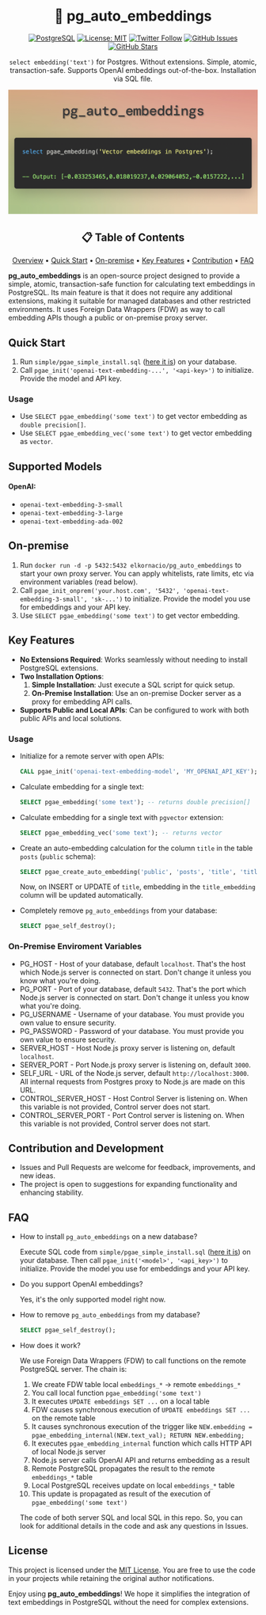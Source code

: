 <div align="center">

# 🤖 pg_auto_embeddings

[![PostgreSQL](https://img.shields.io/badge/PostgreSQL-blue?style=for-the-badge&logo=postgresql&logoColor=white)](https://www.postgresql.org/downloads/)
[![License: MIT](https://img.shields.io/badge/License-MIT-green?style=for-the-badge&logo=opensourceinitiative&logoColor=white)](https://opensource.org/licenses/MIT)
[![Twitter Follow](https://img.shields.io/twitter/follow/elkornacio?style=for-the-badge&logo=x&logoColor=white)](https://x.com/elkornacio)
[![GitHub Issues](https://img.shields.io/github/issues/elkornacio/pg_auto_embeddings?style=for-the-badge&logo=github&logoColor=white)](https://github.com/elkornacio/pg_auto_embeddings/issues)
[![GitHub Stars](https://img.shields.io/github/stars/elkornacio/pg_auto_embeddings?style=for-the-badge&logo=github&logoColor=white)](https://github.com/elkornacio/pg_auto_embeddings/stargazers)

`select embedding('text')` for Postgres. Without extensions. Simple, atomic, transaction-safe. Supports OpenAI embeddings out-of-the-box. Installation via SQL file.

<img src="assets/screenshot.jpg" alt="pg_auto_embeddings screenshot" width="600"/>

</div>

<div align="center">

## 📋 Table of Contents

[Overview](#overview) •
[Quick Start](#quick-start) •
[On-premise](#on-premise) •
[Key Features](#key-features) •
[Contribution](#contribution-and-development) •
[FAQ](#faq)

</div>

**pg_auto_embeddings** is an open-source project designed to provide a simple, atomic, transaction-safe function for calculating text embeddings in PostgreSQL. Its main feature is that it does not require any additional extensions, making it suitable for managed databases and other restricted environments. It uses Foreign Data Wrappers (FDW) as way to call embedding APIs though a public or on-premise proxy server.

## Quick Start

1. Run `simple/pgae_simple_install.sql` ([here it is](simple/pgae_simple_install.sql)) on your database.
2. Call `pgae_init('openai-text-embedding-...', '<api-key>')` to initialize. Provide the model and API key.

### Usage

- Use `SELECT pgae_embedding('some text')` to get vector embedding as `double precision[]`.
- Use `SELECT pgae_embedding_vec('some text')` to get vector embedding as `vector`.

## Supported Models

#### OpenAI:

- `openai-text-embedding-3-small`
- `openai-text-embedding-3-large`
- `openai-text-embedding-ada-002`

## On-premise

1. Run `docker run -d -p 5432:5432 elkornacio/pg_auto_embeddings` to start your own proxy server. You can apply whitelists, rate limits, etc via environment variables (read below).
2. Call `pgae_init_onprem('your.host.com', '5432', 'openai-text-embedding-3-small', 'sk-...')` to initialize. Provide the model you use for embeddings and your API key.
3. Use `SELECT pgae_embedding('some text')` to get vector embedding.

## Key Features

- **No Extensions Required**: Works seamlessly without needing to install PostgreSQL extensions.
- **Two Installation Options**:
  1. **Simple Installation**: Just execute a SQL script for quick setup.
  2. **On-Premise Installation**: Use an on-premise Docker server as a proxy for embedding API calls.
- **Supports Public and Local APIs**: Can be configured to work with both public APIs and local solutions.

### Usage

- Initialize for a remote server with open APIs:

  ```sql
  CALL pgae_init('openai-text-embedding-model', 'MY_OPENAI_API_KEY');

  ```

- Calculate embedding for a single text:

  ```sql
  SELECT pgae_embedding('some text'); -- returns double precision[]
  ```

- Calculate embedding for a single text with `pgvector` extension:

  ```sql
  SELECT pgae_embedding_vec('some text'); -- returns vector
  ```

- Create an auto-embedding calculation for the column `title` in the table `posts` (`public` schema):

  ```sql
  SELECT pgae_create_auto_embedding('public', 'posts', 'title', 'title_embedding');
  ```

  Now, on INSERT or UPDATE of `title`, embedding in the `title_embedding` column will be updated automatically.

- Completely remove `pg_auto_embeddings` from your database:
  ```sql
  SELECT pgae_self_destroy();
  ```

### On-Premise Enviroment Variables

- PG_HOST - Host of your database, default `localhost`. That's the host which Node.js server is connected on start. Don't change it unless you know what you're doing.
- PG_PORT - Port of your database, default `5432`. That's the port which Node.js server is connected on start. Don't change it unless you know what you're doing.
- PG_USERNAME - Username of your database. You must provide you own value to ensure security.
- PG_PASSWORD - Password of your database. You must provide you own value to ensure security.
- SERVER_HOST - Host Node.js proxy server is listening on, default `localhost`.
- SERVER_PORT - Port Node.js proxy server is listening on, default `3000`.
- SELF_URL - URL of the Node.js server, default `http://localhost:3000`. All internal requests from Postgres proxy to Node.js are made on this URL.
- CONTROL_SERVER_HOST - Host Control Server is listening on. When this variable is not provided, Control server does not start.
- CONTROL_SERVER_PORT - Port Control server is listening on. When this variable is not provided, Control server does not start.

## Contribution and Development

- Issues and Pull Requests are welcome for feedback, improvements, and new ideas.
- The project is open to suggestions for expanding functionality and enhancing stability.

## FAQ

- How to install `pg_auto_embeddings` on a new database?

  Execute SQL code from `simple/pgae_simple_install.sql` ([here it is](simple/pgae_simple_install.sql)) on your database.
  Then call `pgae_init('<model>', '<api_key>')` to initialize. Provide the model you use for embeddings and your API key.

- Do you support OpenAI embeddings?

  Yes, it's the only supported model right now.

- How to remove `pg_auto_embeddings` from my database?

  ```sql
  SELECT pgae_self_destroy();
  ```

- How does it work?

  We use Foreign Data Wrappers (FDW) to call functions on the remote PostgreSQL server. The chain is:

  1. We create FDW table local `embeddings_*` -> remote `embeddings_*`
  2. You call local function `pgae_embedding('some text')`
  3. It executes `UPDATE embeddings SET ...` on a local table
  4. FDW causes synchronous execution of `UPDATE embeddings SET ...` on the remote table
  5. It causes synchronous execution of the trigger like `NEW.embedding = pgae_embedding_internal(NEW.text_val); RETURN NEW.embedding;`
  6. It executes `pgae_embedding_internal` function which calls HTTP API of local Node.js server
  7. Node.js server calls OpenAI API and returns embedding as a result
  8. Remote PostgreSQL propagates the result to the remote `embeddings_*` table
  9. Local PostgreSQL receives update on local `embeddings_*` table
  10. This update is propagated as result of the execution of `pgae_embedding('some text')`

  The code of both server SQL and local SQL in this repo. So, you can look for additional details in the code and ask any questions in Issues.

## License

This project is licensed under the [MIT License](LICENSE). You are free to use the code in your projects while retaining the original author notifications.

Enjoy using **pg_auto_embeddings**! We hope it simplifies the integration of text embeddings in PostgreSQL without the need for complex extensions.
